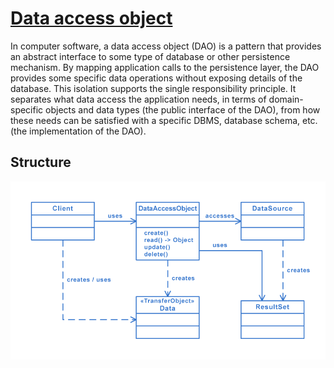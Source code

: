 # [Data access object](https://en.wikipedia.org/wiki/Data_access_object)
In computer software, a data access object (DAO) is a pattern that provides an abstract interface to some type of database or other persistence mechanism. By mapping application calls to the persistence layer, the DAO provides some specific data operations without exposing details of the database. This isolation supports the single responsibility principle. It separates what data access the application needs, in terms of domain-specific objects and data types (the public interface of the DAO), from how these needs can be satisfied with a specific DBMS, database schema, etc. (the implementation of the DAO).

## Structure
<img src="./Structure.png" />
